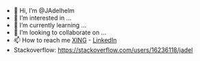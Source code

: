- 👋 Hi, I’m @JAdelhelm
- 👀 I’m interested in ...
- 🌱 I’m currently learning ...
- 💞️ I’m looking to collaborate on ...
- 📫 How to reach me [XING](https://www.xing.com/profile/Joerg_Adelhelm/cv) - [LinkedIn](https://de.linkedin.com/in/j%C3%B6rg-adelhelm-b938841b9)
- Stackoverflow: https://stackoverflow.com/users/16236118/jadel


<!---
JAdelhelm/JAdelhelm is a ✨ special ✨ repository because its `README.md` (this file) appears on your GitHub profile.
You can click the Preview link to take a look at your changes.
--->
